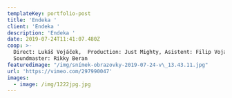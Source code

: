 ```yaml
---
templateKey: portfolio-post
title: 'Endeka '
client: 'Endeka '
description: 'Endeka '
date: 2019-07-24T11:41:07.480Z
coop: >-
  Direct: Lukáš Vojáček,  Production: Just Mighty, Asistent: Filip Vojáček, 
  Soundmaster: Rikky Beran
featuredimage: "/img/snímek-obrazovky-2019-07-24-v\_13.43.11.jpg"
url: 'https://vimeo.com/297990047'
images:
  - image: /img/1222jpg.jpg
---
```


